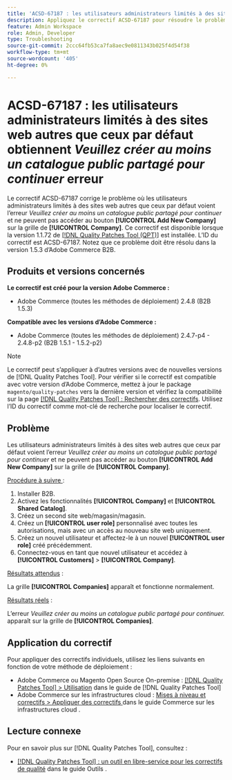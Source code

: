 ```yaml
---
title: 'ACSD-67187 : les utilisateurs administrateurs limités à des sites web autres que ceux par défaut obtiennent *Veuillez créer au moins un catalogue public partagé pour continuer* l’erreur'
description: Appliquez le correctif ACSD-67187 pour résoudre le problème d’Adobe Commerce où les utilisateurs administrateurs limités à des sites web autres que ceux par défaut voient l’erreur « Veuillez créer au moins un catalogue public partagé pour continuer » et ne peuvent pas accéder au bouton « Ajouter une nouvelle société » sur la grille Société.
feature: Admin Workspace
role: Admin, Developer
type: Troubleshooting
source-git-commit: 2ccc64fb53ca7fa8aec9e0811343b025f4d54f38
workflow-type: tm+mt
source-wordcount: '405'
ht-degree: 0%

---
```



# ACSD-67187 : les utilisateurs administrateurs limités à des sites web autres que ceux par défaut obtiennent *Veuillez créer au moins un catalogue public partagé pour continuer* erreur

Le correctif ACSD-67187 corrige le problème où les utilisateurs administrateurs limités à des sites web autres que ceux par défaut voient l’erreur *Veuillez créer au moins un catalogue public partagé pour continuer* et ne peuvent pas accéder au bouton **[!UICONTROL Add New Company]** sur la grille de **[!UICONTROL Company]**. Ce correctif est disponible lorsque la version 1.1.72 de [[!DNL Quality Patches Tool (QPT)]](/help/tools/quality-patches-tool/quality-patches-tool-to-self-serve-quality-patches.md) est installée. L’ID du correctif est ACSD-67187. Notez que ce problème doit être résolu dans la version 1.5.3 d’Adobe Commerce B2B.

## Produits et versions concernés

**Le correctif est créé pour la version Adobe Commerce :**

* Adobe Commerce (toutes les méthodes de déploiement) 2.4.8 (B2B 1.5.3)

**Compatible avec les versions d’Adobe Commerce :**

* Adobe Commerce (toutes les méthodes de déploiement) 2.4.7-p4 - 2.4.8-p2 (B2B 1.5.1 - 1.5.2-p2)

>[!NOTE]
>
>Le correctif peut s’appliquer à d’autres versions avec de nouvelles versions de [!DNL Quality Patches Tool]. Pour vérifier si le correctif est compatible avec votre version d’Adobe Commerce, mettez à jour le package `magento/quality-patches` vers la dernière version et vérifiez la compatibilité sur la page [[!DNL Quality Patches Tool] : Rechercher des correctifs](https://experienceleague.adobe.com/tools/commerce-quality-patches/index.html). Utilisez l’ID du correctif comme mot-clé de recherche pour localiser le correctif.

## Problème

Les utilisateurs administrateurs limités à des sites web autres que ceux par défaut voient l’erreur *Veuillez créer au moins un catalogue public partagé pour continuer* et ne peuvent pas accéder au bouton **[!UICONTROL Add New Company]** sur la grille de **[!UICONTROL Company]**.

<u>Procédure à suivre </u> :

1. Installer B2B.
1. Activez les fonctionnalités **[!UICONTROL Company]** et **[!UICONTROL Shared Catalog]**.
1. Créez un second site web/magasin/magasin.
1. Créez un **[!UICONTROL user role]** personnalisé avec toutes les autorisations, mais avec un accès au nouveau site web uniquement.
1. Créez un nouvel utilisateur et affectez-le à un nouvel **[!UICONTROL user role]** créé précédemment.
1. Connectez-vous en tant que nouvel utilisateur et accédez à **[!UICONTROL Customers]** > **[!UICONTROL Company]**.

<u>Résultats attendus</u> :

La grille **[!UICONTROL Companies]** apparaît et fonctionne normalement.

<u>Résultats réels</u> :

L’erreur *Veuillez créer au moins un catalogue public partagé pour continuer.* apparaît sur la grille de **[!UICONTROL Companies]**.

## Application du correctif

Pour appliquer des correctifs individuels, utilisez les liens suivants en fonction de votre méthode de déploiement :

* Adobe Commerce ou Magento Open Source On-premise : [[!DNL Quality Patches Tool] > Utilisation](/help/tools/quality-patches-tool/usage.md) dans le guide de [!DNL Quality Patches Tool]
* Adobe Commerce sur les infrastructures cloud : [ Mises à niveau et correctifs > Appliquer des correctifs ](https://experienceleague.adobe.com/docs/commerce-cloud-service/user-guide/develop/upgrade/apply-patches.html) dans le guide Commerce sur les infrastructures cloud .

## Lecture connexe

Pour en savoir plus sur [!DNL Quality Patches Tool], consultez :

* [[!DNL Quality Patches Tool] : un outil en libre-service pour les correctifs de qualité](/help/tools/quality-patches-tool/quality-patches-tool-to-self-serve-quality-patches.md) dans le guide Outils .
